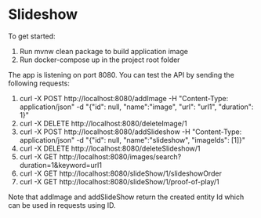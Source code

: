 # Slideshow

To get started:

1. Run mvnw clean package to build application image
2. Run docker-compose up in the project root folder

The app is listening on port 8080. You can test the API by sending the following requests:

1. curl -X POST http://localhost:8080/addImage -H "Content-Type: application/json" -d "{\"id\": null, \"name\":\"image\", \"url\": \"url1\", \"duration\": 1}" 
3. curl -X DELETE http://localhost:8080/deleteImage/1
2. curl -X POST http://localhost:8080/addSlideshow -H "Content-Type: application/json" -d "{\"id\": null, \"name\":\"slideshow\", \"imageIds\": [1]}"
4. curl -X DELETE http://localhost:8080/deleteSlideshow/1
5. curl -X GET http://localhost:8080/images/search?duration=1&keyword=url1
6. curl -X GET http://localhost:8080/slideShow/1/slideshowOrder
7. curl -X GET http://localhost:8080/slideShow/1/proof-of-play/1

Note that addImage and addSlideShow return the created entity Id which can be used in requests using ID.
